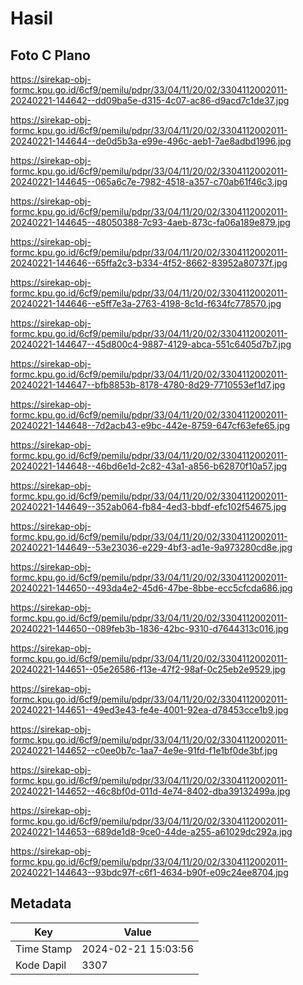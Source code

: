 # Hasil

## Foto C Plano

https://sirekap-obj-formc.kpu.go.id/6cf9/pemilu/pdpr/33/04/11/20/02/3304112002011-20240221-144642--dd09ba5e-d315-4c07-ac86-d9acd7c1de37.jpg

https://sirekap-obj-formc.kpu.go.id/6cf9/pemilu/pdpr/33/04/11/20/02/3304112002011-20240221-144644--de0d5b3a-e99e-496c-aeb1-7ae8adbd1996.jpg

https://sirekap-obj-formc.kpu.go.id/6cf9/pemilu/pdpr/33/04/11/20/02/3304112002011-20240221-144645--065a6c7e-7982-4518-a357-c70ab61f46c3.jpg

https://sirekap-obj-formc.kpu.go.id/6cf9/pemilu/pdpr/33/04/11/20/02/3304112002011-20240221-144645--48050388-7c93-4aeb-873c-fa06a189e879.jpg

https://sirekap-obj-formc.kpu.go.id/6cf9/pemilu/pdpr/33/04/11/20/02/3304112002011-20240221-144646--65ffa2c3-b334-4f52-8662-83952a80737f.jpg

https://sirekap-obj-formc.kpu.go.id/6cf9/pemilu/pdpr/33/04/11/20/02/3304112002011-20240221-144646--e5ff7e3a-2763-4198-8c1d-f634fc778570.jpg

https://sirekap-obj-formc.kpu.go.id/6cf9/pemilu/pdpr/33/04/11/20/02/3304112002011-20240221-144647--45d800c4-9887-4129-abca-551c6405d7b7.jpg

https://sirekap-obj-formc.kpu.go.id/6cf9/pemilu/pdpr/33/04/11/20/02/3304112002011-20240221-144647--bfb8853b-8178-4780-8d29-7710553ef1d7.jpg

https://sirekap-obj-formc.kpu.go.id/6cf9/pemilu/pdpr/33/04/11/20/02/3304112002011-20240221-144648--7d2acb43-e9bc-442e-8759-647cf63efe65.jpg

https://sirekap-obj-formc.kpu.go.id/6cf9/pemilu/pdpr/33/04/11/20/02/3304112002011-20240221-144648--46bd6e1d-2c82-43a1-a856-b62870f10a57.jpg

https://sirekap-obj-formc.kpu.go.id/6cf9/pemilu/pdpr/33/04/11/20/02/3304112002011-20240221-144649--352ab064-fb84-4ed3-bbdf-efc102f54675.jpg

https://sirekap-obj-formc.kpu.go.id/6cf9/pemilu/pdpr/33/04/11/20/02/3304112002011-20240221-144649--53e23036-e229-4bf3-ad1e-9a973280cd8e.jpg

https://sirekap-obj-formc.kpu.go.id/6cf9/pemilu/pdpr/33/04/11/20/02/3304112002011-20240221-144650--493da4e2-45d6-47be-8bbe-ecc5cfcda686.jpg

https://sirekap-obj-formc.kpu.go.id/6cf9/pemilu/pdpr/33/04/11/20/02/3304112002011-20240221-144650--089feb3b-1836-42bc-9310-d7644313c016.jpg

https://sirekap-obj-formc.kpu.go.id/6cf9/pemilu/pdpr/33/04/11/20/02/3304112002011-20240221-144651--05e26586-f13e-47f2-98af-0c25eb2e9529.jpg

https://sirekap-obj-formc.kpu.go.id/6cf9/pemilu/pdpr/33/04/11/20/02/3304112002011-20240221-144651--49ed3e43-fe4e-4001-92ea-d78453cce1b9.jpg

https://sirekap-obj-formc.kpu.go.id/6cf9/pemilu/pdpr/33/04/11/20/02/3304112002011-20240221-144652--c0ee0b7c-1aa7-4e9e-91fd-f1e1bf0de3bf.jpg

https://sirekap-obj-formc.kpu.go.id/6cf9/pemilu/pdpr/33/04/11/20/02/3304112002011-20240221-144652--46c8bf0d-011d-4e74-8402-dba39132499a.jpg

https://sirekap-obj-formc.kpu.go.id/6cf9/pemilu/pdpr/33/04/11/20/02/3304112002011-20240221-144653--689de1d8-9ce0-44de-a255-a61029dc292a.jpg

https://sirekap-obj-formc.kpu.go.id/6cf9/pemilu/pdpr/33/04/11/20/02/3304112002011-20240221-144643--93bdc97f-c6f1-4634-b90f-e09c24ee8704.jpg


## Metadata

| Key        | Value               |
| ---------- | ------------------- |
| Time Stamp | 2024-02-21 15:03:56 |
| Kode Dapil | 3307                |



